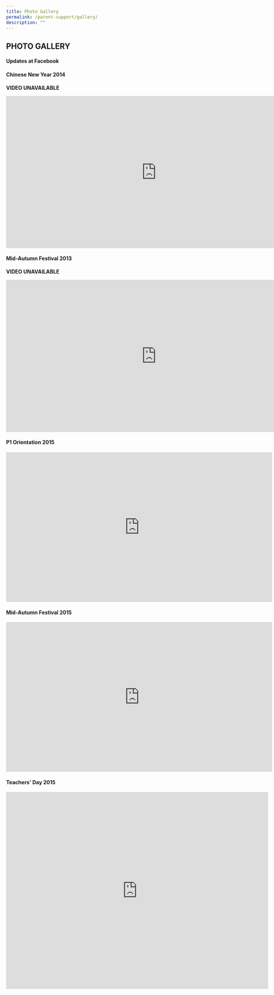 ```yaml
---
title: Photo Gallery
permalink: /parent-support/gallery/
description: ""
---
```

## PHOTO GALLERY

#### Updates at Facebook 

#### Chinese New Year 2014

**VIDEO UNAVAILABLE**

<iframe width="820" height="415" src="https://www.youtube.com/embed/4Xy1MZUmt-U" title="" frameborder="0" allow="accelerometer; autoplay; clipboard-write; encrypted-media; gyroscope; picture-in-picture; web-share" allowfullscreen></iframe>

#### Mid-Autumn Festival 2013

**VIDEO UNAVAILABLE**

<iframe width="820" height="415" src="https://www.youtube.com/embed/X1VYyDZUalI" title="" frameborder="0" allow="accelerometer; autoplay; clipboard-write; encrypted-media; gyroscope; picture-in-picture; web-share" allowfullscreen></iframe>

#### P1 Orientation 2015

<iframe width="727" height="408" src="https://www.youtube.com/embed/iNlvMiWc6jA" title="P1 ORIENTATION 2015" frameborder="0" allow="accelerometer; autoplay; clipboard-write; encrypted-media; gyroscope; picture-in-picture; web-share" allowfullscreen></iframe>

#### Mid-Autumn Festival 2015

<iframe width="727" height="408" src="https://www.youtube.com/embed/I_aPvCnP434" title="Mid-Autumn Festival 2015" frameborder="0" allow="accelerometer; autoplay; clipboard-write; encrypted-media; gyroscope; picture-in-picture; web-share" allowfullscreen></iframe>

#### Teachers' Day 2015

<iframe width="716" height="537" src="https://www.youtube.com/embed/c-icIyi5hRU" title="Teachers&#39; day 2015" frameborder="0" allow="accelerometer; autoplay; clipboard-write; encrypted-media; gyroscope; picture-in-picture; web-share" allowfullscreen></iframe>
